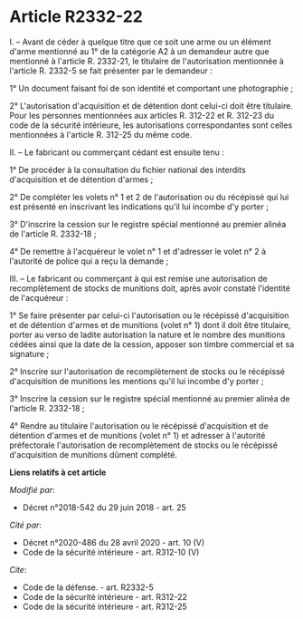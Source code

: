 # Article R2332-22

I. – Avant de céder à quelque titre que ce soit une arme ou un élément d'arme mentionné au 1° de la catégorie A2 à un
demandeur autre que mentionné à l'article R. 2332-21, le titulaire de l'autorisation mentionnée à l'article R. 2332-5 se fait
présenter par le demandeur :

1° Un document faisant foi de son identité et comportant une photographie ;

2° L'autorisation d'acquisition et de détention dont celui-ci doit être titulaire. Pour les personnes mentionnées aux
articles R. 312-22 et R. 312-23 du code de la sécurité intérieure, les autorisations correspondantes sont celles mentionnées
à l'article R. 312-25 du même code.

II. – Le fabricant ou commerçant cédant est ensuite tenu :

1° De procéder à la consultation du fichier national des interdits d'acquisition et de détention d'armes ;

2° De compléter les volets n° 1 et 2 de l'autorisation ou du récépissé qui lui est présenté en inscrivant les indications
qu'il lui incombe d'y porter ;

3° D'inscrire la cession sur le registre spécial mentionné au premier alinéa de l'article R. 2332-18 ;

4° De remettre à l'acquéreur le volet n° 1 et d'adresser le volet n° 2 à l'autorité de police qui a reçu la demande ;

III. – Le fabricant ou commerçant à qui est remise une autorisation de recomplètement de stocks de munitions doit, après
avoir constaté l'identité de l'acquéreur :

1° Se faire présenter par celui-ci l'autorisation ou le récépissé d'acquisition et de détention d'armes et de munitions
(volet n° 1) dont il doit être titulaire, porter au verso de ladite autorisation la nature et le nombre des munitions cédées
ainsi que la date de la cession, apposer son timbre commercial et sa signature ;

2° Inscrire sur l'autorisation de recomplètement de stocks ou le récépissé d'acquisition de munitions les mentions qu'il lui
incombe d'y porter ;

3° Inscrire la cession sur le registre spécial mentionné au premier alinéa de l'article R. 2332-18 ;

4° Rendre au titulaire l'autorisation ou le récépissé d'acquisition et de détention d'armes et de munitions (volet n° 1) et
adresser à l'autorité préfectorale l'autorisation de recomplètement de stocks ou le récépissé d'acquisition de munitions
dûment complété.

**Liens relatifs à cet article**

_Modifié par_:

  - Décret n°2018-542 du 29 juin 2018 - art. 25

_Cité par_:

  - Décret n°2020-486 du 28 avril 2020 - art. 10 (V)
  - Code de la sécurité intérieure - art. R312-10 (V)

_Cite_:

  - Code de la défense. - art. R2332-5
  - Code de la sécurité intérieure - art. R312-22
  - Code de la sécurité intérieure - art. R312-25
